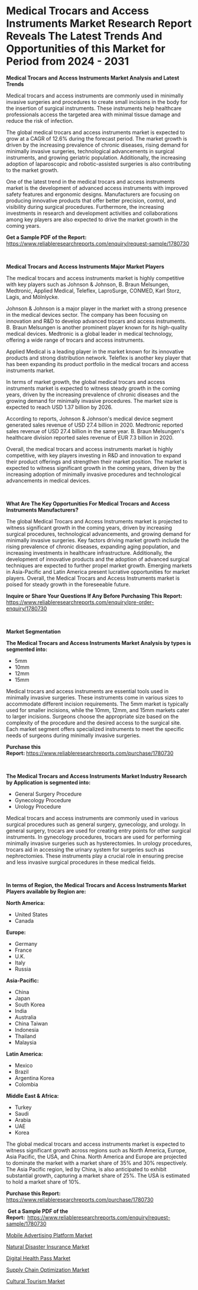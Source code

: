 <p><h1>Medical Trocars and Access Instruments Market Research Report Reveals The Latest Trends And Opportunities of this Market for Period from 2024 - 2031</h1></p><p><strong>Medical Trocars and Access Instruments Market Analysis and Latest Trends</strong></p>
<p><p>Medical trocars and access instruments are commonly used in minimally invasive surgeries and procedures to create small incisions in the body for the insertion of surgical instruments. These instruments help healthcare professionals access the targeted area with minimal tissue damage and reduce the risk of infection.</p><p>The global medical trocars and access instruments market is expected to grow at a CAGR of 12.6% during the forecast period. The market growth is driven by the increasing prevalence of chronic diseases, rising demand for minimally invasive surgeries, technological advancements in surgical instruments, and growing geriatric population. Additionally, the increasing adoption of laparoscopic and robotic-assisted surgeries is also contributing to the market growth.</p><p>One of the latest trend in the medical trocars and access instruments market is the development of advanced access instruments with improved safety features and ergonomic designs. Manufacturers are focusing on producing innovative products that offer better precision, control, and visibility during surgical procedures. Furthermore, the increasing investments in research and development activities and collaborations among key players are also expected to drive the market growth in the coming years.</p></p>
<p><strong>Get a Sample PDF of the Report:&nbsp;</strong> <a href="https://www.reliableresearchreports.com/enquiry/request-sample/1780730">https://www.reliableresearchreports.com/enquiry/request-sample/1780730</a></p>
<p>&nbsp;</p>
<p><strong>Medical Trocars and Access Instruments Major Market Players</strong></p>
<p><p>The medical trocars and access instruments market is highly competitive with key players such as Johnson & Johnson, B. Braun Melsungen, Medtronic, Applied Medical, Teleflex, LaproSurge, CONMED, Karl Storz, Lagis, and Mölnlycke. </p><p>Johnson & Johnson is a major player in the market with a strong presence in the medical devices sector. The company has been focusing on innovation and R&D to develop advanced trocars and access instruments. B. Braun Melsungen is another prominent player known for its high-quality medical devices. Medtronic is a global leader in medical technology, offering a wide range of trocars and access instruments. </p><p>Applied Medical is a leading player in the market known for its innovative products and strong distribution network. Teleflex is another key player that has been expanding its product portfolio in the medical trocars and access instruments market. </p><p>In terms of market growth, the global medical trocars and access instruments market is expected to witness steady growth in the coming years, driven by the increasing prevalence of chronic diseases and the growing demand for minimally invasive procedures. The market size is expected to reach USD 1.37 billion by 2026.</p><p>According to reports, Johnson & Johnson's medical device segment generated sales revenue of USD 27.4 billion in 2020. Medtronic reported sales revenue of USD 27.4 billion in the same year. B. Braun Melsungen's healthcare division reported sales revenue of EUR 7.3 billion in 2020.</p><p>Overall, the medical trocars and access instruments market is highly competitive, with key players investing in R&D and innovation to expand their product offerings and strengthen their market position. The market is expected to witness significant growth in the coming years, driven by the increasing adoption of minimally invasive procedures and technological advancements in medical devices.</p></p>
<p>&nbsp;</p>
<p><strong>What Are The Key Opportunities For Medical Trocars and Access Instruments Manufacturers?</strong></p>
<p><p>The global Medical Trocars and Access Instruments market is projected to witness significant growth in the coming years, driven by increasing surgical procedures, technological advancements, and growing demand for minimally invasive surgeries. Key factors driving market growth include the rising prevalence of chronic diseases, expanding aging population, and increasing investments in healthcare infrastructure. Additionally, the development of innovative products and the adoption of advanced surgical techniques are expected to further propel market growth. Emerging markets in Asia-Pacific and Latin America present lucrative opportunities for market players. Overall, the Medical Trocars and Access Instruments market is poised for steady growth in the foreseeable future.</p></p>
<p><strong>Inquire or Share Your Questions If Any Before Purchasing This Report:</strong> <a href="https://www.reliableresearchreports.com/enquiry/pre-order-enquiry/1780730">https://www.reliableresearchreports.com/enquiry/pre-order-enquiry/1780730</a></p>
<p>&nbsp;</p>
<p><strong>Market Segmentation</strong></p>
<p><strong>The Medical Trocars and Access Instruments Market Analysis by types is segmented into:</strong></p>
<p><ul><li>5mm</li><li>10mm</li><li>12mm</li><li>15mm</li></ul></p>
<p><p>Medical trocars and access instruments are essential tools used in minimally invasive surgeries. These instruments come in various sizes to accommodate different incision requirements. The 5mm market is typically used for smaller incisions, while the 10mm, 12mm, and 15mm markets cater to larger incisions. Surgeons choose the appropriate size based on the complexity of the procedure and the desired access to the surgical site. Each market segment offers specialized instruments to meet the specific needs of surgeons during minimally invasive surgeries.</p></p>
<p><strong>Purchase this Report:&nbsp;</strong><a href="https://www.reliableresearchreports.com/purchase/1780730">https://www.reliableresearchreports.com/purchase/1780730</a></p>
<p>&nbsp;</p>
<p><strong>The Medical Trocars and Access Instruments Market Industry Research by Application is segmented into:</strong></p>
<p><ul><li>General Surgery Procedure</li><li>Gynecology Procedure</li><li>Urology Procedure</li></ul></p>
<p><p>Medical trocars and access instruments are commonly used in various surgical procedures such as general surgery, gynecology, and urology. In general surgery, trocars are used for creating entry points for other surgical instruments. In gynecology procedures, trocars are used for performing minimally invasive surgeries such as hysterectomies. In urology procedures, trocars aid in accessing the urinary system for surgeries such as nephrectomies. These instruments play a crucial role in ensuring precise and less invasive surgical procedures in these medical fields.</p></p>
<p>&nbsp;</p>
<p><strong>In terms of Region, the Medical Trocars and Access Instruments Market Players available by Region are:</strong></p>
<p>
    <p> <strong> North America: </strong>
        <ul>
            <li>United States</li>
            <li>Canada</li>
        </ul>
        </p> 
    <p> <strong> Europe: </strong>
        <ul>
            <li>Germany</li>
            <li>France</li>
            <li>U.K.</li>
            <li>Italy</li>
            <li>Russia</li>
        </ul>
        </p> 
    <p> <strong> Asia-Pacific: </strong>
        <ul>
            <li>China</li>
            <li>Japan</li>
            <li>South Korea</li>
            <li>India</li>
            <li>Australia</li>
            <li>China Taiwan</li>
            <li>Indonesia</li>
            <li>Thailand</li>
            <li>Malaysia</li>
        </ul>
        </p> 
    <p> <strong> Latin America: </strong>
        <ul>
            <li>Mexico</li>
            <li>Brazil</li>
            <li>Argentina Korea</li>
            <li>Colombia</li>
        </ul>
        </p> 
    <p> <strong> Middle East & Africa: </strong>
        <ul>
            <li>Turkey</li>
            <li>Saudi</li>
            <li>Arabia</li>
            <li>UAE</li>
            <li>Korea</li>
        </ul>
    </p>
    </p>
<p><p>The global medical trocars and access instruments market is expected to witness significant growth across regions such as North America, Europe, Asia Pacific, the USA, and China. North America and Europe are projected to dominate the market with a market share of 35% and 30% respectively. The Asia Pacific region, led by China, is also anticipated to exhibit substantial growth, capturing a market share of 25%. The USA is estimated to hold a market share of 10%.</p></p>
<p><strong>Purchase this Report: </strong><a href="https://www.reliableresearchreports.com/purchase/1780730">https://www.reliableresearchreports.com/purchase/1780730</a></p>
<p>&nbsp;<strong>Get a Sample PDF of the Report:&nbsp;&nbsp;</strong><a href="https://www.reliableresearchreports.com/enquiry/request-sample/1780730">https://www.reliableresearchreports.com/enquiry/request-sample/1780730</a></p>
<p><strong></strong></p>
<p><p><a href="https://medium.com/@lacyquitzon/mobile-advertising-platform-market-analysis-and-sze-forecasted-for-period-from-2024-to-2031-eb8d14dec27c">Mobile Advertising Platform Market</a></p><p><a href="https://medium.com/@damionrunte/natural-disaster-insurance-market-competitive-analysis-market-trends-and-forecast-to-2031-7735ed631a67">Natural Disaster Insurance Market</a></p><p><a href="https://medium.com/@kennethjensen27/decoding-digital-health-pass-market-metrics-market-share-trends-and-growth-patterns-324db51bb418">Digital Health Pass Market</a></p><p><a href="https://medium.com/@kennethjensen27/supply-chain-optimization-market-trends-and-market-analysis-forecasted-for-period-2024-2031-8e34f6f979eb">Supply Chain Optimization Market</a></p><p><a href="https://medium.com/@lacyquitzon/analyzing-cultural-tourism-market-global-industry-perspective-and-forecast-2024-to-2031-41084f660ba6">Cultural Tourism Market</a></p></p>